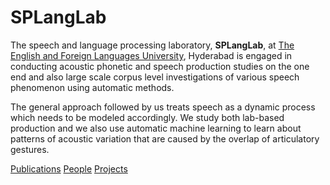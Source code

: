 # SPLangLab

The speech and language processing laboratory, **SPLangLab**, at [The English and Foreign Languages University](http://efluniversity.ac.in/), Hyderabad is engaged in conducting acoustic phonetic and speech production studies on the one end and also large scale corpus level investigations of various speech phenomenon using automatic methods.

The general approach followed by us treats speech as a dynamic process which needs to be modeled accordingly. We study both lab-based production and we also use automatic machine learning to learn about patterns of acoustic variation that are caused by the overlap of articulatory gestures.


[Publications](pubs.md) [People](people.md) [Projects](projects.md)

